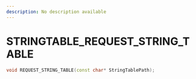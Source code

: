 ```yaml
---
description: No description available 
---
```


# STRINGTABLE\_REQUEST_STRING_TABLE

```cpp
void REQUEST_STRING_TABLE(const char* StringTablePath);
```